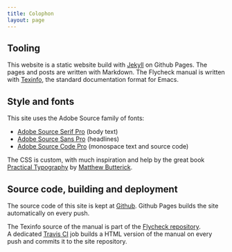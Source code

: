 ```yaml
---
title: Colophon
layout: page
---
```


## Tooling ##

This website is a static website build with [Jekyll][] on Github Pages.  The
pages and posts are written with Markdown.  The Flycheck manual is written with
[Texinfo][], the standard documentation format for Emacs.

[Jekyll]: http://jekyllrb.com
[Texinfo]: https://www.gnu.org/software/texinfo/

## Style and fonts ##

This site uses the Adobe Source family of fonts:

* [Adobe Source Serif Pro](https://github.com/adobe-fonts/source-serif-pro)
  (body text)
* [Adobe Source Sans Pro](https://github.com/adobe-fonts/source-sans-pro)
  (headlines)
* [Adobe Source Code Pro](https://github.com/adobe-fonts/source-code-pro)
  (monospace text and source code)

The CSS is custom, with much inspiration and help by the great book
[Practical Typography][] by [Matthew Butterick][].

[Matthew Butterick]: http://practicaltypography.com/end-credits.html#bio
[Practical Typography]: http://practicaltypography.com/

## Source code, building and deployment ##

The source code of this site is kept at [Github][].  Github Pages builds the
site automatically on every push.

The Texinfo source of the manual is part of the [Flycheck repository][].
A dedicated [Travis CI][] job builds a HTML version of the manual on every push
and commits it to the site repository.

[Github]: https://github.com/flycheck/flycheck.github.io/
[Flycheck repository]: https://github.com/flycheck/flycheck/
[Travis CI]: https://travis-ci.org/flycheck/flycheck
